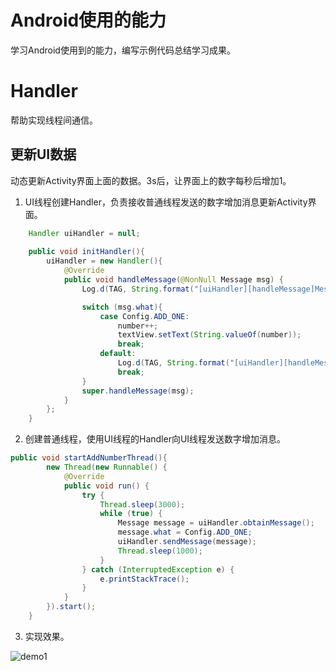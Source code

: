 # Android使用的能力

学习Android使用到的能力，编写示例代码总结学习成果。

# Handler

帮助实现线程间通信。

## 更新UI数据

动态更新Activity界面上面的数据。3s后，让界面上的数字每秒后增加1。

1. UI线程创建Handler，负责接收普通线程发送的数字增加消息更新Activity界面。
```java
	Handler uiHandler = null;
	
	public void initHandler(){
        uiHandler = new Handler(){
            @Override
            public void handleMessage(@NonNull Message msg) {
                Log.d(TAG, String.format("[uiHandler][handleMessage]Message=%s", msg));

                switch (msg.what){
                    case Config.ADD_ONE:
                        number++;
                        textView.setText(String.valueOf(number));
                        break;
                    default:
                        Log.d(TAG, String.format("[uiHandler][handleMessage]Other what of message %s", msg.what));
                        break;
                }
                super.handleMessage(msg);
            }
        };
    }
```

2. 创建普通线程，使用UI线程的Handler向UI线程发送数字增加消息。

```java
public void startAddNumberThread(){
        new Thread(new Runnable() {
            @Override
            public void run() {
                try {
                    Thread.sleep(3000);
                    while (true) {
                        Message message = uiHandler.obtainMessage();
                        message.what = Config.ADD_ONE;
                        uiHandler.sendMessage(message);
                        Thread.sleep(1000);
                    }
                } catch (InterruptedException e) {
                    e.printStackTrace();
                }
            }
        }).start();
    }
```

3. 实现效果。

![demo1](https://img-blog.csdnimg.cn/5329dacf425a404d918b35ed4aced64f.gif)
